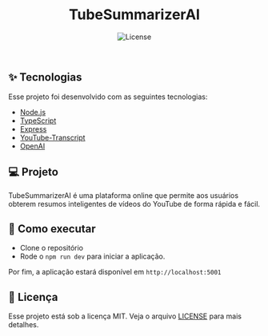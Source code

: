 <h1 align="center">TubeSummarizerAI</h1>

<p align="center">
  <img alt="License" src="https://img.shields.io/static/v1?label=license&message=MIT&color=8257E5&labelColor=000000">
</p>

<br>

## ✨ Tecnologias

Esse projeto foi desenvolvido com as seguintes tecnologias:

- [Node.js](https://nodejs.org/en/)
- [TypeScript](https://www.typescriptlang.org/)
- [Express](https://expressjs.com/pt-br/)
- [YouTube-Transcript](https://youtubetranscript.com/)
- [OpenAI](https://openai.com/)

## 💻 Projeto

TubeSummarizerAI é uma plataforma online que permite aos usuários obterem resumos inteligentes de vídeos do YouTube de forma rápida e fácil.

## 🚀 Como executar

- Clone o repositório
- Rode o `npm run dev` para iniciar a aplicação.

Por fim, a aplicação estará disponível em `http://localhost:5001`

## 📄 Licença

Esse projeto está sob a licença MIT. Veja o arquivo [LICENSE](LICENSE.md) para mais detalhes.
